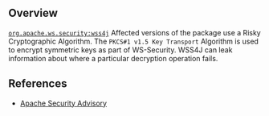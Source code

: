 ## Overview
[`org.apache.ws.security:wss4j`](http://search.maven.org/#search%7Cga%7C1%7Ca%3A%22wss4j%22)
Affected versions of the package use a Risky Cryptographic Algorithm. The `PKCS#1 v1.5 Key Transport` Algorithm is used to encrypt symmetric keys as part of WS-Security. WSS4J can leak information about where a particular decryption operation fails.

## References
- [Apache Security Advisory](http://cxf.apache.org/note-on-cve-2011-2487.html)
